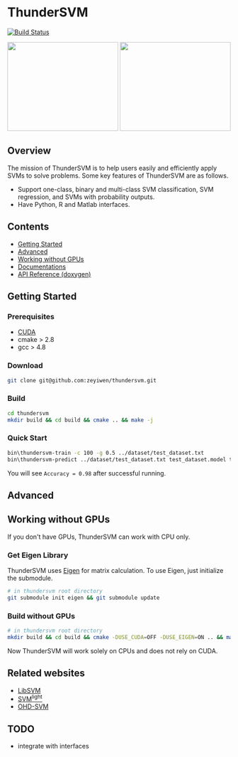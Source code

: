 # ThunderSVM
[![Build Status](https://travis-ci.org/zeyiwen/thundersvm.svg?branch=master)](https://travis-ci.org/zeyiwen/thundersvm)

<div align="center">
<img src="https://github.com/zeyiwen/thundersvm/raw/master/docs/_static/lang-logo.png" width="250" height="200" align=left/>
<img src="https://github.com/zeyiwen/thundersvm/raw/master/docs/_static/overall.png" width="250" height="200" align=left/>
</div>

## Overview
The mission of ThunderSVM is to help users easily and efficiently apply SVMs to solve problems. Some key features of ThunderSVM are as follows.
* Support one-class, binary and multi-class SVM classification, SVM regression, and SVMs with probability outputs.
* Have Python, R and Matlab interfaces.

## Contents
- [Getting Started](https://github.com/zeyiwen/thundersvm/tree/improve-doc#getting-started)
- [Advanced](https://github.com/zeyiwen/thundersvm/tree/improve-doc#advanced)
- [Working without GPUs](https://github.com/zeyiwen/thundersvm/tree/improve-doc#working-without-gpus)
- [Documentations](http://thundersvm.readthedocs.io)
- [API Reference (doxygen)](http://zeyiwen.github.io/thundersvm/)
## Getting Started
### Prerequisites
* [CUDA](https://developer.nvidia.com/cuda-downloads)
* cmake > 2.8
* gcc > 4.8
### Download
```bash
git clone git@github.com:zeyiwen/thundersvm.git
```
### Build
```bash
cd thundersvm
mkdir build && cd build && cmake .. && make -j
```
### Quick Start
```bash
bin\thundersvm-train -c 100 -g 0.5 ../dataset/test_dataset.txt
bin\thundersvm-predict ../dataset/test_dataset.txt test_dataset.model test_dataset.predict
```
You will see `Accuracy = 0.98` after successful running.

## Advanced
## Working without GPUs
If you don't have GPUs, ThunderSVM can work with CPU only.
### Get Eigen Library
ThunderSVM uses [Eigen](http://eigen.tuxfamily.org/index.php?title=Main_Page) for matrix calculation. To use Eigen, just 
initialize the submodule. 
```bash
# in thundersvm root directory
git submodule init eigen && git submodule update
```
### Build without GPUs
```bash
# in thundersvm root directory
mkdir build && cd build && cmake -DUSE_CUDA=OFF -DUSE_EIGEN=ON .. && make -j
```
Now ThunderSVM will work solely on CPUs and does not rely on CUDA.

## Related websites
* [LibSVM](https://www.csie.ntu.edu.tw/~cjlin/libsvm/)
* [SVM<sup>light</sup>](http://svmlight.joachims.org/)
* [OHD-SVM](https://github.com/OrcusCZ/OHD-SVM)

## TODO
- integrate with interfaces

